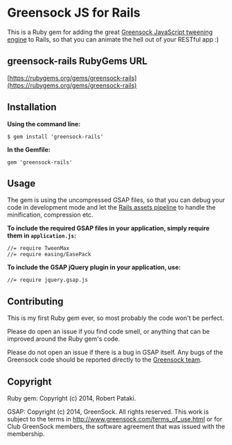# Greensock JS for Rails

This is a Ruby gem for adding the great [Greensock JavaScript tweening engine](http://www.greensock.com/gsap-js/) to Rails, so that you can animate the hell out of your RESTful app :)

## greensock-rails RubyGems URL

[https://rubygems.org/gems/greensock-rails](https://rubygems.org/gems/greensock-rails)

## Installation

**Using the command line:**

	$ gem install 'greensock-rails'
	
**In the Gemfile:**

	gem 'greensock-rails'

## Usage

The gem is using the uncompressed GSAP files, so that you can debug your code in development mode and let the [Rails assets pipeline](http://guides.rubyonrails.org/) to handle the minification, compression etc.

**To include the required GSAP files in your application, simply require them in `application.js`:**

	//= require TweenMax
	//= require easing/EasePack
	
**To include the GSAP jQuery plugin in your application, use:**

	//= require jquery.gsap.js

## Contributing

This is my first Ruby gem ever, so most probably the code won't be perfect.

Please do open an issue if you find code smell, or anything that can be improved around the Ruby gem's code.

Please do not open an issue if there is a bug in GSAP itself. Any bugs of the Greensock code should be reported directly to the [Greensock team](https://github.com/greensock/GreenSock-JS/issues).

## Copyright

Ruby gem: Copyright (c) 2014, Robert Pataki.

GSAP: Copyright (c) 2014, GreenSock. All rights reserved. This work is subject to the terms in http://www.greensock.com/terms_of_use.html or for Club GreenSock members, the software agreement that was issued with the membership.